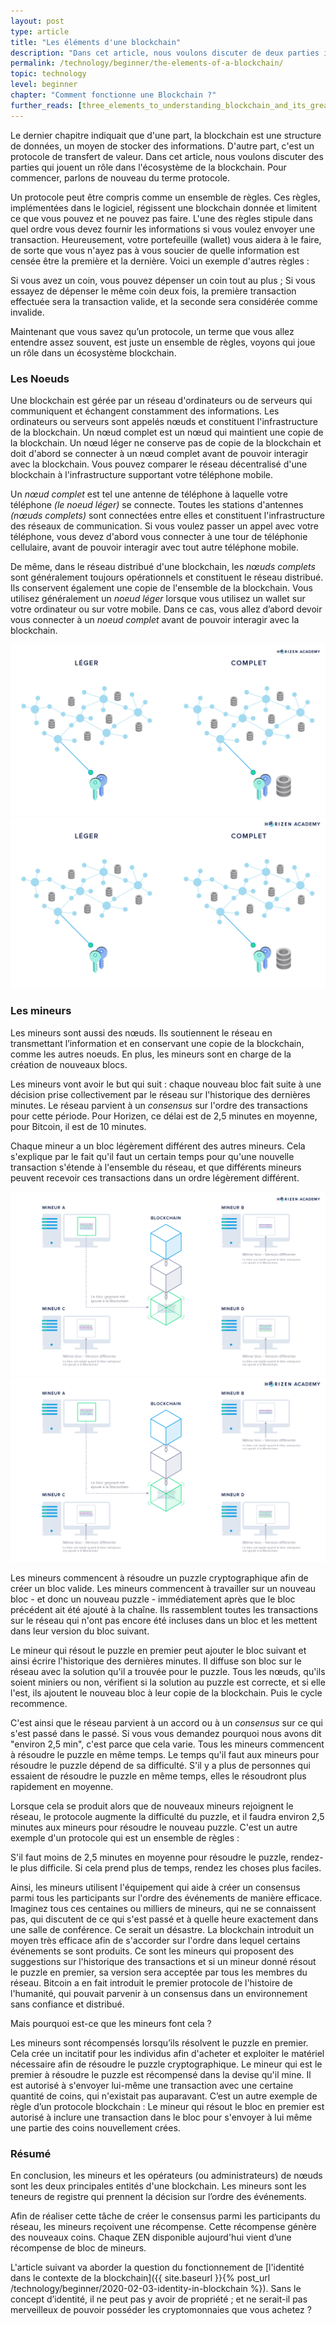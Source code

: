 ```yaml
---
layout: post
type: article
title: "Les éléments d'une blockchain"
description: "Dans cet article, nous voulons discuter de deux parties importantes qui jouent un rôle dans l'écosystème d'une blockchain :  les mineurs et les nœuds."
permalink: /technology/beginner/the-elements-of-a-blockchain/
topic: technology
level: beginner
chapter: "Comment fonctionne une Blockchain ?"
further_reads: [three_elements_to_understanding_blockchain_and_its_greatest_opportunity, blockchain_technology_explained_introduction_meaning_and_applications]
---
```


Le dernier chapitre indiquait que d'une part, la blockchain est une structure de données, un moyen de stocker des informations. D'autre part, c'est un protocole de transfert de valeur. Dans cet article, nous voulons discuter des parties qui jouent un rôle dans l'écosystème de la blockchain. Pour commencer, parlons de nouveau du terme protocole.

Un protocole peut être compris comme un ensemble de règles. Ces règles, implémentées dans le logiciel, régissent une blockchain donnée et limitent ce que vous pouvez et ne pouvez pas faire. L'une des règles stipule dans quel ordre vous devez fournir les informations si vous voulez envoyer une transaction. Heureusement, votre portefeuille (wallet) vous aidera à le faire, de sorte que vous n'ayez pas à vous soucier de quelle information est censée être la première et la dernière. Voici un exemple d'autres règles :

Si vous avez un coin, vous pouvez dépenser un coin tout au plus ;
Si vous essayez de dépenser le même coin deux fois, la première transaction effectuée sera la transaction valide, et la seconde sera considérée comme invalide.

Maintenant que vous savez qu’un protocole, un terme que vous allez entendre assez souvent, est juste un ensemble de règles, voyons qui joue un rôle dans un écosystème blockchain.

### Les Noeuds

Une blockchain est gérée par un réseau d'ordinateurs ou de serveurs qui communiquent et échangent constamment des informations. Les ordinateurs ou serveurs sont appelés nœuds et constituent l'infrastructure de la blockchain. Un nœud complet est un nœud qui maintient une copie de la blockchain. Un nœud léger ne conserve pas de copie de la blockchain et doit d'abord se connecter à un nœud complet avant de pouvoir interagir avec la blockchain. Vous pouvez comparer le réseau décentralisé d'une blockchain à l'infrastructure supportant votre téléphone mobile.

Un _nœud complet_ est tel une antenne de téléphone à laquelle votre téléphone _(le noeud léger)_ se connecte. Toutes les stations d'antennes _(nœuds complets)_ sont connectées entre elles et constituent l'infrastructure des réseaux de communication. Si vous voulez passer un appel avec votre téléphone, vous devez d'abord vous connecter à une tour de téléphonie cellulaire, avant de pouvoir interagir avec tout autre téléphone mobile.

De même, dans le réseau distribué d'une blockchain, les _nœuds complets_ sont généralement toujours opérationnels et constituent le réseau distribué. Ils conservent également une copie de l'ensemble de la blockchain. Vous utilisez généralement un _noeud léger_ lorsque vous utilisez un wallet sur votre ordinateur ou sur votre mobile. Dans ce cas, vous allez d’abord devoir vous connecter à un _noeud complet_ avant de pouvoir interagir avec la blockchain.

![Nodes in FR](/assets/post_files/technology/beginner/the-elements-of-a-blockchain/FR_nodes_D.jpg)
![Nodes in FR](/assets/post_files/technology/beginner/the-elements-of-a-blockchain/FR_nodes_M.jpg)

### Les mineurs

Les mineurs sont aussi des nœuds. Ils soutiennent le réseau en transmettant l’information et en conservant une copie de la blockchain, comme les autres noeuds. En plus, les mineurs sont en charge de la création de nouveaux blocs.

Les mineurs vont avoir le but qui suit : chaque nouveau bloc fait suite à une décision prise collectivement par le réseau sur l'historique des dernières minutes. Le réseau parvient à un _consensus_ sur l'ordre des transactions pour cette période. Pour Horizen, ce délai est de 2,5 minutes en moyenne, pour Bitcoin, il est de 10 minutes.

Chaque mineur a un bloc légèrement différent des autres mineurs. Cela s'explique par le fait qu'il faut un certain temps pour qu'une nouvelle transaction s'étende à l'ensemble du réseau, et que différents mineurs peuvent recevoir ces transactions dans un ordre légèrement différent.

![Miner in FR](/assets/post_files/technology/beginner/the-elements-of-a-blockchain/FR_miner_D.jpg)
![Miner in FR](/assets/post_files/technology/beginner/the-elements-of-a-blockchain/FR_miner_M.jpg)

Les mineurs commencent à résoudre un puzzle cryptographique afin de créer un bloc valide. Les mineurs commencent à travailler sur un nouveau bloc - et donc un nouveau puzzle - immédiatement après que le bloc précédent ait été ajouté à la chaîne. Ils rassemblent toutes les transactions sur le réseau qui n'ont pas encore été incluses dans un bloc et les mettent dans leur version du bloc suivant.

Le mineur qui résout le puzzle en premier peut ajouter le bloc suivant et ainsi écrire l'historique des dernières minutes. Il diffuse son bloc sur le réseau avec la solution qu'il a trouvée pour le puzzle. Tous les nœuds, qu'ils soient miniers ou non, vérifient si la solution au puzzle est correcte, et si elle l'est, ils ajoutent le nouveau bloc à leur copie de la blockchain. Puis le cycle recommence.

C'est ainsi que le réseau parvient à un accord ou à un _consensus_ sur ce qui s'est passé dans le passé. Si vous vous demandez pourquoi nous avons dit "environ 2,5 min", c'est parce que cela varie. Tous les mineurs commencent à résoudre le puzzle en même temps. Le temps qu'il faut aux mineurs pour résoudre le puzzle dépend de sa difficulté. S'il y a plus de personnes qui essaient de résoudre le puzzle en même temps, elles le résoudront plus rapidement en moyenne.

Lorsque cela se produit alors que de nouveaux mineurs rejoignent le réseau, le protocole augmente la difficulté du puzzle, et il faudra environ 2,5 minutes aux mineurs pour résoudre le nouveau puzzle. C'est un autre exemple d'un protocole qui est un ensemble de règles :

S'il faut moins de 2,5 minutes en moyenne pour résoudre le puzzle, rendez-le plus difficile. Si cela prend plus de temps, rendez les choses plus faciles.

Ainsi, les mineurs utilisent l'équipement qui aide à créer un consensus parmi tous les participants sur l'ordre des événements de manière efficace. Imaginez tous ces centaines ou milliers de mineurs, qui ne se connaissent pas, qui discutent de ce qui s'est passé et à quelle heure exactement dans une salle de conférence. Ce serait un désastre. La blockchain introduit un moyen très efficace afin de s'accorder sur l'ordre dans lequel certains événements se sont produits. Ce sont les mineurs qui proposent des suggestions sur l'historique des transactions et si un mineur donné résout le puzzle en premier, sa version sera acceptée par tous les membres du réseau. Bitcoin a en fait introduit le premier protocole de l'histoire de l'humanité, qui pouvait parvenir à un consensus dans un environnement sans confiance et distribué.

Mais pourquoi est-ce que les mineurs font cela ?

Les mineurs sont récompensés lorsqu’ils résolvent le puzzle en premier. Cela crée un incitatif pour les individus afin d'acheter et exploiter le matériel nécessaire afin de résoudre le puzzle cryptographique. Le mineur qui est le premier à résoudre le puzzle est récompensé dans la devise qu'il mine. Il est autorisé à s'envoyer lui-même une transaction avec une certaine quantité de coins, qui n'existait pas auparavant. C’est un autre exemple de règle d’un protocole blockchain :
Le mineur qui résout le bloc en premier est autorisé à inclure une transaction dans le bloc pour s'envoyer à lui même une partie des coins nouvellement crées.


### Résumé

En conclusion, les mineurs et les opérateurs (ou administrateurs) de nœuds sont les deux principales entités d'une blockchain. Les mineurs sont les teneurs de registre qui prennent la décision sur l’ordre des événements.

Afin de réaliser cette tâche de créer le consensus parmi les participants du réseau, les mineurs reçoivent une récompense. Cette récompense génère des nouveaux coins. Chaque ZEN disponible aujourd'hui vient d’une récompense de bloc de mineurs.

L'article suivant va aborder la question du fonctionnement de [l'identité dans le contexte de la blockchain]({{ site.baseurl }}{% post_url /technology/beginner/2020-02-03-identity-in-blockchain %}). Sans le concept d’identité, il ne peut pas y avoir de propriété ; et ne serait-il pas merveilleux de pouvoir posséder les cryptomonnaies que vous achetez ?
